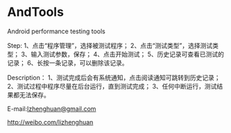 AndTools
========

Android performance testing tools

Step:
1、点击“程序管理”，选择被测试程序；
2、点击“测试类型”，选择测试类型；
3、输入测试参数，保存；
4、点击开始测试；
5、历史记录可查看已测试的记录；
6、长按一条记录，可以删除该记录。

Description：
1、测试完成后会有系统通知，点击阅读通知可跳转到历史记录；
2、测试过程中程序尽量在后台运行，直到测试完成；
3、任何中断运行，测试结果都无法保存。

E-mail:lzhenghuan@gmail.com

http://weibo.com/lizhenghuan

